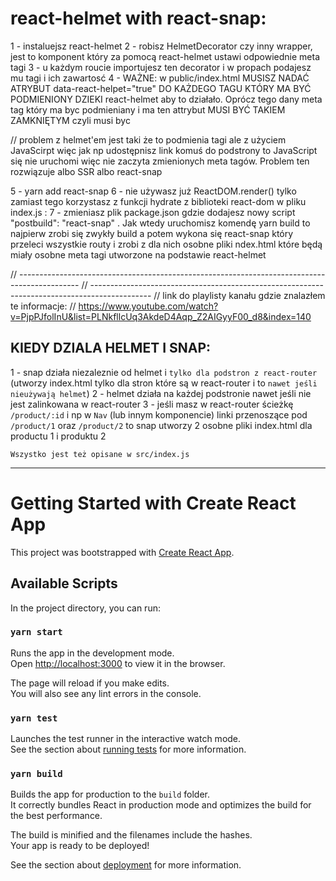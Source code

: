 # react-helmet with react-snap:

1 - instaluejsz react-helmet
2 - robisz HelmetDecorator czy inny wrapper, jest to komponent który za pomocą react-helmet ustawi odpowiednie meta tagi
3 - u każdym roucie importujesz ten decorator i w propach podajesz mu tagi i ich zawartosć
4 - WAŻNE: w public/index.html MUSISZ NADAĆ ATRYBUT data-react-helpet="true" DO KAŻDEGO TAGU KTÓRY MA BYĆ PODMIENIONY DZIEKI react-helmet aby to działało. Oprócz tego dany meta tag który ma byc podmieniany i ma ten attrybut MUSI BYĆ TAKIEM ZAMKNIĘTYM czyli musi byc <tag />

// problem z helmet'em jest taki że to podmienia tagi ale z użyciem JavaScirpt więc jak np udostępnisz link komuś do podstrony to JavaScript się nie uruchomi więc nie zaczyta zmienionych meta tagów. Problem ten rozwiązuje albo SSR albo react-snap

5 - yarn add react-snap
6 - nie używasz już ReactDOM.render() tylko zamiast tego korzystasz z funkcji hydrate z biblioteki react-dom w pliku index.js :
7 - zmieniasz plik package.json gdzie dodajesz nowy script "postbuild": "react-snap" . Jak wtedy uruchomisz komendę yarn build to najpierw zrobi się zwykły build a potem wykona się react-snap który przeleci wszystkie routy i zrobi z dla nich osobne pliki ndex.html które będą miały osobne meta tagi utworzone na podstawie react-helmet

// ---------------------------------------------------------------------------------------------
// ---------------------------------------------------------------------------------------------
// link do playlisty kanału gdzie znalazłem te informacje:
// https://www.youtube.com/watch?v=PjpPJfolInU&list=PLNkfllcUq3AkdeD4Aqp_Z2AIGyyF00_d8&index=140

## KIEDY DZIALA HELMET I SNAP:

1 - snap działa niezaleznie od helmet i `tylko dla podstron z react-router` (utworzy index.html tylko dla stron które są w react-router i to `nawet jeśli nieużywają helmet`)
2 - helmet działa na każdej podstronie nawet jeśli nie jest zalinkowana w react-router
3 - jeśli masz w react-router ścieżkę `/product/:id` i np w `Nav` (lub innym komponencie) linki przenoszące pod `/product/1` oraz `/product/2` to snap utworzy 2 osobne pliki index.html dla productu 1 i produktu 2

`Wszystko jest też opisane w src/index.js`

---

# Getting Started with Create React App

This project was bootstrapped with [Create React App](https://github.com/facebook/create-react-app).

## Available Scripts

In the project directory, you can run:

### `yarn start`

Runs the app in the development mode.\
Open [http://localhost:3000](http://localhost:3000) to view it in the browser.

The page will reload if you make edits.\
You will also see any lint errors in the console.

### `yarn test`

Launches the test runner in the interactive watch mode.\
See the section about [running tests](https://facebook.github.io/create-react-app/docs/running-tests) for more information.

### `yarn build`

Builds the app for production to the `build` folder.\
It correctly bundles React in production mode and optimizes the build for the best performance.

The build is minified and the filenames include the hashes.\
Your app is ready to be deployed!

See the section about [deployment](https://facebook.github.io/create-react-app/docs/deployment) for more information.
